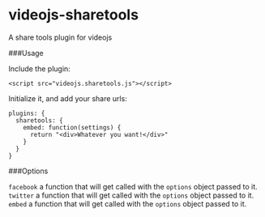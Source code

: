 videojs-sharetools
==================

A share tools plugin for videojs

###Usage

Include the plugin:
```
<script src="videojs.sharetools.js"></script>
```

Initialize it, and add your share urls:
```
plugins: {
  sharetools: {
    embed: function(settings) {
      return "<div>Whatever you want!</div>"
    }
  }
}
```

###Options

`facebook` a function that will get called with the `options` object passed to it.
`twitter` a function that will get called with the `options` object passed to it.
`embed` a function that will get called with the `options` object passed to it.